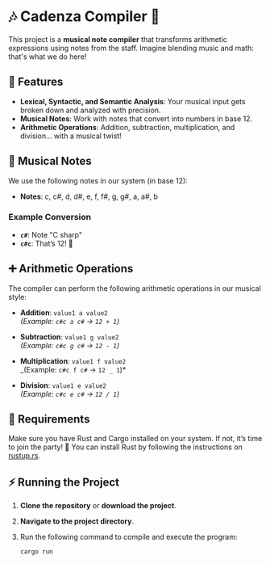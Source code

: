 # 🎶 Cadenza Compiler 🎵

This project is a **musical note compiler** that transforms arithmetic expressions using notes from the staff. Imagine blending music and math: that's what we do here!

## 🌟 Features

- **Lexical, Syntactic, and Semantic Analysis**: Your musical input gets broken down and analyzed with precision.
- **Musical Notes**: Work with notes that convert into numbers in base 12.
- **Arithmetic Operations**: Addition, subtraction, multiplication, and division... with a musical twist!

## 🎼 Musical Notes

We use the following notes in our system (in base 12):

- **Notes**: c, c#, d, d#, e, f, f#, g, g#, a, a#, b

### Example Conversion

- **`c#`**: Note "C sharp"
- **`c#c`**: That’s 12! 🎉

## ➕ Arithmetic Operations

The compiler can perform the following arithmetic operations in our musical style:

- **Addition**: `value1 a value2`  
  _(Example: `c#c a c#` -> `12 + 1`)_

- **Subtraction**: `value1 g value2`  
  _(Example: `c#c g c#` -> `12 - 1`)_

- **Multiplication**: `value1 f value2`  
  _(Example: `c#c f c#` -> `12 _ 1`)\*

- **Division**: `value1 e value2`  
  _(Example: `c#c e c#` -> `12 / 1`)_

## 🚀 Requirements

Make sure you have Rust and Cargo installed on your system. If not, it’s time to join the party! 🥳 You can install Rust by following the instructions on [rustup.rs](https://rustup.rs/).

## ⚡ Running the Project

1. **Clone the repository** or **download the project**.
2. **Navigate to the project directory**.
3. Run the following command to compile and execute the program:

   ```bash
   cargo run
   ```
